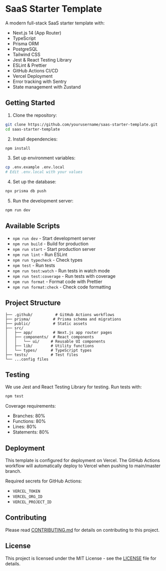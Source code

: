 # SaaS Starter Template

A modern full-stack SaaS starter template with:

- Next.js 14 (App Router)
- TypeScript
- Prisma ORM
- PostgreSQL
- Tailwind CSS
- Jest & React Testing Library
- ESLint & Prettier
- GitHub Actions CI/CD
- Vercel Deployment
- Error tracking with Sentry
- State management with Zustand

## Getting Started

1. Clone the repository:

```bash
git clone https://github.com/yourusername/saas-starter-template.git
cd saas-starter-template
```

2. Install dependencies:

```bash
npm install
```

3. Set up environment variables:

```bash
cp .env.example .env.local
# Edit .env.local with your values
```

4. Set up the database:

```bash
npx prisma db push
```

5. Run the development server:

```bash
npm run dev
```

## Available Scripts

- `npm run dev` - Start development server
- `npm run build` - Build for production
- `npm run start` - Start production server
- `npm run lint` - Run ESLint
- `npm run typecheck` - Check types
- `npm test` - Run tests
- `npm run test:watch` - Run tests in watch mode
- `npm run test:coverage` - Run tests with coverage
- `npm run format` - Format code with Prettier
- `npm run format:check` - Check code formatting

## Project Structure

```
├── .github/          # GitHub Actions workflows
├── prisma/          # Prisma schema and migrations
├── public/          # Static assets
├── src/
│   ├── app/         # Next.js app router pages
│   ├── components/  # React components
│   │   └── ui/     # Reusable UI components
│   ├── lib/        # Utility functions
│   └── types/      # TypeScript types
├── tests/          # Test files
└── ...config files
```

## Testing

We use Jest and React Testing Library for testing. Run tests with:

```bash
npm test
```

Coverage requirements:

- Branches: 80%
- Functions: 80%
- Lines: 80%
- Statements: 80%

## Deployment

This template is configured for deployment on Vercel. The GitHub Actions workflow will automatically deploy to Vercel when pushing to main/master branch.

Required secrets for GitHub Actions:

- `VERCEL_TOKEN`
- `VERCEL_ORG_ID`
- `VERCEL_PROJECT_ID`

## Contributing

Please read [CONTRIBUTING.md](CONTRIBUTING.md) for details on contributing to this project.

## License

This project is licensed under the MIT License - see the [LICENSE](LICENSE) file for details.
